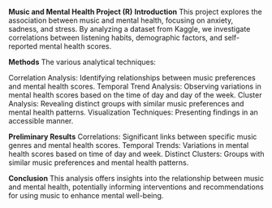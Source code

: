 **Music and Mental Health Project (R)**
**Introduction**
This project explores the association between music and mental health, focusing on anxiety, sadness, and stress. By analyzing a dataset from Kaggle, we investigate correlations between listening habits, demographic factors, and self-reported mental health scores.

**Methods**
 The various analytical techniques:

Correlation Analysis: Identifying relationships between music preferences and mental health scores.
Temporal Trend Analysis: Observing variations in mental health scores based on the time of day and day of the week.
Cluster Analysis: Revealing distinct groups with similar music preferences and mental health patterns.
Visualization Techniques: Presenting findings in an accessible manner.

**Preliminary Results**
Correlations: Significant links between specific music genres and mental health scores.
Temporal Trends: Variations in mental health scores based on time of day and week.
Distinct Clusters: Groups with similar music preferences and mental health patterns.

**Conclusion**
This analysis offers insights into the relationship between music and mental health, potentially informing interventions and recommendations for using music to enhance mental well-being.
